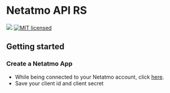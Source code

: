 # Netatmo API RS

[![](https://img.shields.io/crates/v/netatmo-api-rs.svg)](https://crates.io/crates/netatmo-api-rs) [![MIT licensed](https://img.shields.io/badge/license-MIT-blue.svg?label=License)](./LICENSE)

## Getting started

### Create a Netatmo App
* While being connected to your Netatmo account, click [here](https://dev.netatmo.com/apps/).
* Save your client id and client secret